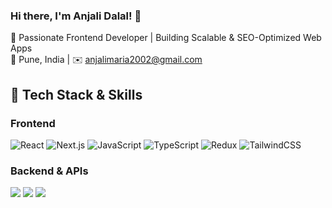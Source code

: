 ### Hi there, I'm Anjali Dalal! 👋

🚀 Passionate Frontend Developer | Building Scalable & SEO-Optimized Web Apps  
📍 Pune, India | ✉️ anjalimaria2002@gmail.com  


## 🚀 Tech Stack & Skills  
### Frontend  
![React](https://img.shields.io/badge/React-20232A?style=for-the-badge&logo=react&logoColor=61DAFB)
![Next.js](https://img.shields.io/badge/Next.js-000000?style=for-the-badge&logo=nextdotjs&logoColor=white)
![JavaScript](https://img.shields.io/badge/JavaScript-F7DF1E?style=for-the-badge&logo=javascript&logoColor=black)
![TypeScript](https://img.shields.io/badge/TypeScript-007ACC?style=for-the-badge&logo=typescript&logoColor=white)
![Redux](https://img.shields.io/badge/Redux-764ABC?style=for-the-badge&logo=redux&logoColor=white)
![TailwindCSS](https://img.shields.io/badge/Tailwind_CSS-38B2AC?style=for-the-badge&logo=tailwind-css&logoColor=white)

### Backend & APIs  
<p>
  <img src="https://img.shields.io/badge/Firebase-FFCA28?style=for-the-badge&logo=firebase&logoColor=black" />
  <img src="https://img.shields.io/badge/Firestore-039BE5?style=for-the-badge&logo=firebase&logoColor=white" />
  <img src="https://img.shields.io/badge/REST_APIs-02569B?style=for-the-badge&logo=rest&logoColor=white" />
</p>
